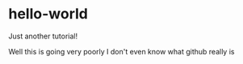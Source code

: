 # hello-world
Just another tutorial!

Well this is going very poorly
I don't even know what github really is
